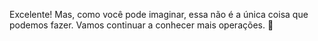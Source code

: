Excelente!  Mas, como você pode imaginar, essa não é a única coisa que podemos fazer. Vamos continuar a conhecer mais operações. :raised_hands: 

